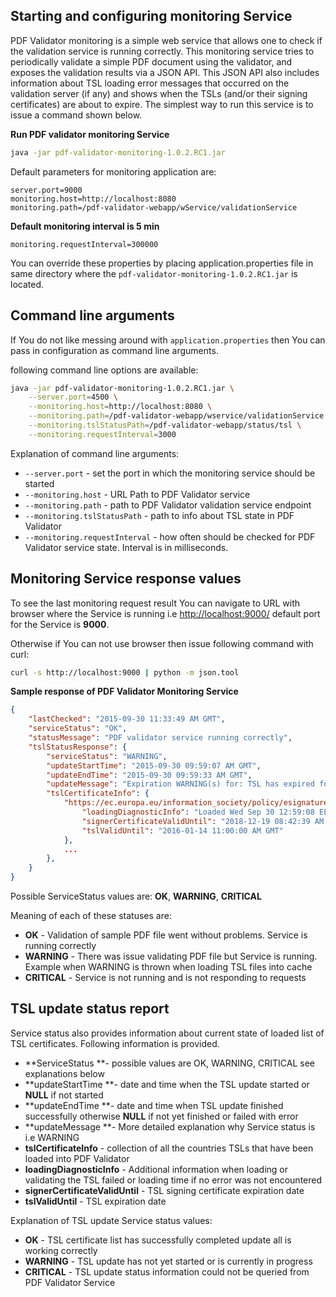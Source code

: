 Starting and configuring monitoring Service
-------------------------------------------

PDF Validator monitoring is a simple web service that allows one to
check if the validation service is running correctly. This monitoring
service tries to periodically validate a simple PDF document using the
validator, and exposes the validation results via a JSON API. This JSON
API also includes information about TSL loading error messages that
occurred on the validation server (if any) and shows when the TSLs
(and/or their signing certificates) are about to expire. The simplest
way to run this service is to issue a command shown below.

**Run PDF validator monitoring Service**

```bash
java -jar pdf-validator-monitoring-1.0.2.RC1.jar
```

Default parameters for monitoring application are:

```
server.port=9000
monitoring.host=http://localhost:8080
monitoring.path=/pdf-validator-webapp/wService/validationService
```

**Default monitoring interval is 5 min**
```
monitoring.requestInterval=300000
```

You can override these properties by placing application.properties file
in same directory where the `pdf-validator-monitoring-1.0.2.RC1.jar` is
located.

Command line arguments
----------------------

If You do not like messing around with `application.properties` then You
can pass in configuration as command line arguments.

following command line options are available:

```bash
java -jar pdf-validator-monitoring-1.0.2.RC1.jar \
	--server.port=4500 \
	--monitoring.host=http://localhost:8080 \
	--monitoring.path=/pdf-validator-webapp/wservice/validationService \
	--monitoring.tslStatusPath=/pdf-validator-webapp/status/tsl \
	--monitoring.requestInterval=3000
```

Explanation of command line arguments:
* `--server.port` - set the port in which the monitoring service should be started
* `--monitoring.host` - URL Path to PDF Validator service
* `--monitoring.path` - path to PDF Validator validation service endpoint
* `--monitoring.tslStatusPath` - path to info about TSL state in PDF Validator
* `--monitoring.requestInterval` - how often should be checked for PDF Validator service state.
  Interval is in milliseconds.

Monitoring Service response values
----------------------------------

To see the last monitoring request result You can navigate to URL with
browser where the Service is running
i.e <http://localhost:9000/> default port for the Service is **9000**.

Otherwise if You can not use browser then issue following command with
curl:

```bash
curl -s http://localhost:9000 | python -m json.tool
```

**Sample response of PDF Validator Monitoring Service**

```json
{
	"lastChecked": "2015-09-30 11:33:49 AM GMT",
	"serviceStatus": "OK",
	"statusMessage": "PDF validator service running correctly",
	"tslStatusResponse": {
		"serviceStatus": "WARNING",
		"updateStartTime": "2015-09-30 09:59:07 AM GMT",
		"updateEndTime": "2015-09-30 09:59:33 AM GMT",
		"updateMessage": "Expiration WARNING(s) for: TSL has expired for http://example.com/tsl.xml at: 2015-07-31 10:00:00 AM EEST.",
		"tslCertificateInfo": {
			"https://ec.europa.eu/information_society/policy/esignature/trusted-list/tl-mp.xml": {
				"loadingDiagnosticInfo": "Loaded Wed Sep 30 12:59:08 EEST 2015",
				"signerCertificateValidUntil": "2018-12-19 08:42:39 AM GMT",
				"tslValidUntil": "2016-01-14 11:00:00 AM GMT"
			},
			...
		},
	}
}
```

Possible ServiceStatus values are: **OK**, **WARNING**, **CRITICAL**

Meaning of each of these statuses are:

- **OK** - Validation of sample PDF file went without problems.
  Service is running correctly
- **WARNING** - There was issue validating PDF file but Service
  is running. Example when WARNING is thrown when loading TSL files
  into cache
- **CRITICAL** - Service is not running and is not responding to requests

TSL update status report
------------------------

Service status also provides information about current state of loaded
list of TSL certificates. Following information is provided.

- **ServiceStatus **- possible values are OK, WARNING, CRITICAL see
   explanations below
- **updateStartTime **- date and time when the TSL update started or
  **NULL** if not started
- **updateEndTime **- date and time when TSL update finished
  successfully otherwise **NULL** if not yet finished or failed with error
- **updateMessage **- More detailed explanation why Service status is
  i.e WARNING
- **tslCertificateInfo** - collection of all the countries TSLs that
  have been loaded into PDF Validator
- **loadingDiagnosticInfo** - Additional information when loading or
  validating the TSL failed or loading time if no error was not
  encountered
- **signerCertificateValidUntil** - TSL signing certificate expiration
  date
- **tslValidUntil** - TSL expiration date

Explanation of TSL update Service status values:

- **OK** - TSL certificate list has successfully completed update all
  is working correctly
- **WARNING** - TSL update has not yet started or is currently in
  progress
- **CRITICAL** - TSL update status information could not be queried
  from PDF Validator Service  

